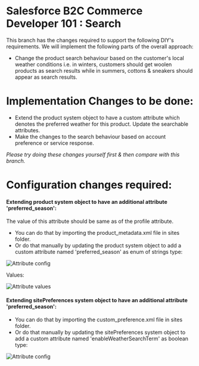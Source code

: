 # Salesforce B2C Commerce Developer 101 : Search

This branch has the changes required to support the following DIY's requirements. We will implement the following parts of the overall approach:

* Change the product search behaviour based on the customer's local weather conditions i.e. in winters, customers should get woolen products as search results while in summers, cottons & sneakers should appear as search results.

# Implementation Changes to be done:

* Extend the product system object to have a custom attribute which denotes the preferred weather for this product. Update the searchable attributes.
* Make the changes to the search behaviour based on account preference or service response.

_Please try doing these changes yourself first & then compare with this branch._

# Configuration changes required:

#### Extending product system object to have an additional attribute 'preferred_season': 
The value of this attribute should be same as of the profile attribute.

* You can do that by importing the product_metadata.xml file in sites folder.	
* Or do that manually by updating the product system object to add a custom attribute named 'preferred_season' as enum of strings type:	

![Attribute config](https://github.com/pravngaur/Dev_101/blob/DIY_Search/custom_app_dev101/docs/Screenshot%202020-05-08%20at%203.29.01%20PM.png)	

Values:	

![Attribute values](https://github.com/pravngaur/Dev_101/blob/DIY_Search/custom_app_dev101/docs/Screenshot%202020-05-08%20at%203.36.46%20PM.png)

#### Extending sitePreferences system object to have an additional attribute 'preferred_season': 

* You can do that by importing the custom_preference.xml file in sites folder.	
* Or do that manually by updating the sitePreferences system object to add a custom attribute named 'enableWeatherSearchTerm' as boolean type:	

![Attribute config](https://github.com/pravngaur/Dev_101/blob/DIY_WeatherService/custom_app_dev101/docs/site_pref.png)	

